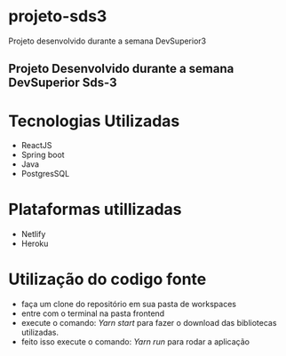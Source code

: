 # projeto-sds3
Projeto desenvolvido durante a semana DevSuperior3
## Projeto Desenvolvido durante a semana DevSuperior Sds-3 
# Tecnologias Utilizadas
- ReactJS
- Spring boot
- Java
- PostgresSQL

# Plataformas utillizadas
- Netlify
- Heroku

# Utilização do codigo fonte
- faça um clone do repositório em sua pasta de workspaces
- entre com o terminal na pasta frontend
- execute o comando: *Yarn start* para fazer o download das bibliotecas utilizadas.
- feito isso execute o comando: *Yarn run* para rodar a aplicação
